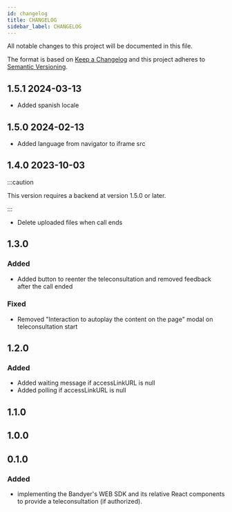```yaml
---
id: changelog
title: CHANGELOG
sidebar_label: CHANGELOG
---
```




All notable changes to this project will be documented in this file.

The format is based on [Keep a Changelog](http://keepachangelog.com/en/1.0.0/)
and this project adheres to [Semantic Versioning](http://semver.org/spec/v2.0.0.html).

## 1.5.1 2024-03-13

- Added spanish locale

## 1.5.0 2024-02-13

- Added language from navigator to iframe src

## 1.4.0 2023-10-03

:::caution

This version requires a backend at version 1.5.0 or later.  

:::

- Delete uploaded files when call ends

## 1.3.0

### Added

 - Added button to reenter the teleconsultation and removed feedback after the call ended

### Fixed

- Removed "Interaction to autoplay the content on the page" modal on teleconsultation start

## 1.2.0

### Added

- Added waiting message if accessLinkURL is null
- Added polling if accessLinkURL is null

## 1.1.0

## 1.0.0

## 0.1.0

### Added

- implementing the Bandyer's WEB SDK and its relative React components to provide a teleconsultation (if authorized).
